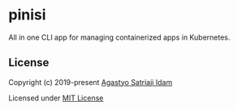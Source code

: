 # pinisi
All in one CLI app for managing containerized apps in Kubernetes. 

## License

Copyright (c) 2019-present [Agastyo Satriaji Idam](https://github.com/satriajidam)

Licensed under [MIT License](./LICENSE)

